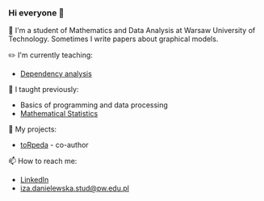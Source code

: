 ### Hi everyone 👋

:mega: I'm a student of Mathematics and Data Analysis at Warsaw University of Technology. Sometimes I write papers about graphical models.


:pencil2: I'm currently teaching:
- [Dependency analysis](https://github.com/danielewskai/AZ_2025L)

:pencil: I taught previously:
- Basics of programming and data processing
- [Mathematical Statistics](https://github.com/danielewskai/SM_2024L)

🔭 My projects:
- [toRpeda](https://github.com/kozaka93/toRpEDA) - co-author


📫 How to reach me:
- [LinkedIn](www.linkedin.com/in/iza-danielewska)
- iza.danielewska.stud@pw.edu.pl


<!--
**danielewskai/danielewskai** is a ✨ _special_ ✨ repository because its `README.md` (this file) appears on your GitHub profile.

Here are some ideas to get you started:

- 🔭 I’m currently working on ...
- 🌱 I’m currently learning ...
- 👯 I’m looking to collaborate on ...
- 🤔 I’m looking for help with ...
- 💬 Ask me about ...
- 📫 How to reach me: ...
- 😄 Pronouns: ...
- ⚡ Fun fact: ...
-->
